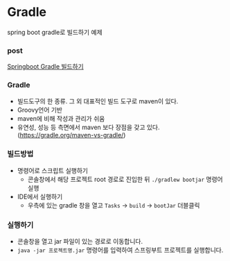 # Gradle
spring boot gradle로 빌드하기 예제

### post
[Springboot Gradle 빌드하기](https://paycis.tistory.com/3)

### Gradle
- 빌드도구의 한 종류. 그 외 대표적인 빌드 도구로 maven이 있다.
- Groovy언어 기반
- maven에 비해 작성과 관리가 쉬움
- 유연성, 성능 등 측면에서 maven 보다 장점을 갖고 있다. (https://gradle.org/maven-vs-gradle/)

### 빌드방법
- 명령어로 스크립트 실행하기
  - 콘솔창에서 해당 프로젝트 root 경로로 진입한 뒤  `./gradlew bootjar` 명령어 실행
- IDE에서 실행하기
  - 우측에 있는 gradle 창을 열고 `Tasks` -> `build` -> `bootJar` 더블클릭
  
### 실행하기
- 콘솔창을 열고 jar 파일이 있는 경로로 이동합니다.
- `java -jar 프로젝트명.jar` 명령어를 입력하여 스프링부트 프로젝트를 실행합니다.
